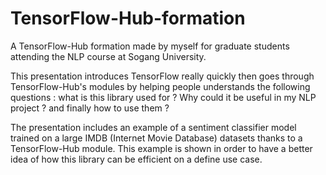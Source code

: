 # TensorFlow-Hub-formation

A TensorFlow-Hub formation made by myself for graduate students attending the NLP course at Sogang University.  

This presentation introduces TensorFlow really quickly then goes through TensorFlow-Hub's modules by helping people understands the following questions : what is this library used for ? Why could it be useful in my NLP project ? and finally how to use them ?

The presentation includes an example of a sentiment classifier model trained on a large IMDB (Internet Movie Database) datasets thanks to a TensorFlow-Hub module. This example is shown in order to have a better idea of how this library can be efficient on a define use case. 
